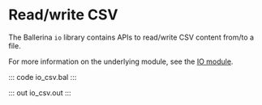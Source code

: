 # Read/write CSV

The Ballerina `io` library contains APIs to read/write CSV content from/to a file.

For more information on the underlying module, see the [IO module](https://lib.ballerina.io/ballerina/io/latest/).

::: code io_csv.bal :::

::: out io_csv.out :::